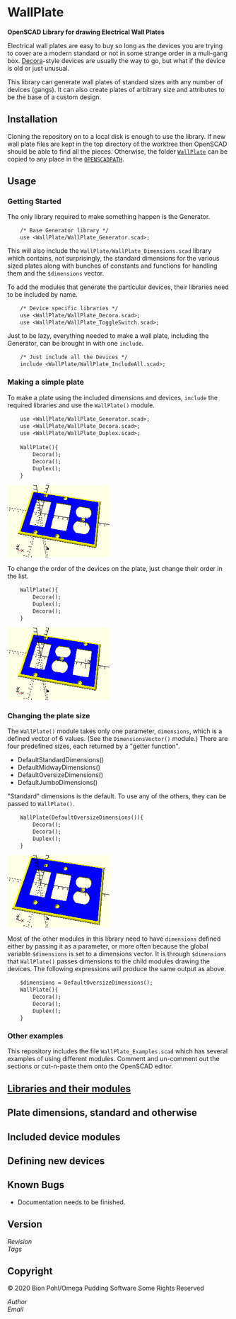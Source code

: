 # WallPlate

**OpenSCAD Library for drawing Electrical Wall Plates**

Electrical wall plates are easy to buy so long as the devices you are trying to cover are a modern standard or not in some strange order in a muli-gang box.  [Decora](#Decora)-style devices are usually the way to go, but what if the device is old or just unusual.

This library can generate wall plates of standard sizes with any number of devices (gangs).  It can also create plates of arbitrary size and attributes to be the base of a custom design.

## Installation

Cloning the repository on to a local disk is enough to use the library.  If new wall plate files are kept in the top directory of the worktree then OpenSCAD should be able to find all the pieces.  Otherwise, the folder [`WallPlate`](./WallPlate) can be copied to any place in the [`OPENSCADPATH`](https://en.wikibooks.org/wiki/OpenSCAD_User_Manual/Libraries#Setting_OPENSCADPATH).

## Usage

### Getting Started

The only library required to make something happen is the Generator.

        /* Base Generator library */
        use <WallPlate/WallPlate_Generator.scad>;

This will also include the `WallPlate/WallPlate_Dimensions.scad` library which contains, not surprisingly, the standard dimensions for the various sized plates along with bunches of constants and functions for handling them and the `$dimensions` vector.

To add the modules that generate the particular devices, their libraries need to be included by name.

        /* Device specific libraries */
        use <WallPlate/WallPlate_Decora.scad>;
        use <WallPlate/WallPlate_ToggleSwitch.scad>;

Just to be lazy, everything needed to make a wall plate, including the Generator, can be brought in with one `include`.

        /* Just include all the Devices */
        include <WallPlate/WallPlate_IncludeAll.scad>;

### Making a simple plate

To make a plate using the included dimensions and devices, `include` the required libraries and use the `WallPlate()` module.

        use <WallPlate/WallPlate_Generator.scad>;
        use <WallPlate/WallPlate_Decora.scad>;
        use <WallPlate/WallPlate_Duplex.scad>;
        
        WallPlate(){
            Decora();
            Decora();
            Duplex();
        }

![](README.images/DecDecDup.png)

To change the order of the devices on the plate, just change their order in the list.

        WallPlate(){
            Decora();
            Duplex();
            Decora();
        }

![](README.images/DecDupDec.png)

### Changing the plate size

The `WallPlate()` module takes only one parameter, `dimensions`, which is a defined vector of 6 values.  (See the `DimensionsVector()` module.)  There are four predefined sizes, each returned by a "getter function".

* DefaultStandardDimensions() 
* DefaultMidwayDimensions()  
* DefaultOversizeDimensions() 
* DefaultJumboDimensions()  

"Standard" dimensions is the default.  To use any of the others, they can be passed to `WallPlate()`.

        WallPlate(DefaultOversizeDimensions()){
            Decora();
            Decora();
            Duplex();
        }

![](README.images/DecDecDupOver.png)

Most of the other modules in this library need to have `dimensions` defined either by passing it as a parameter, or more often because the global variable `$dimensions` is set to a dimensions vector.  It is through `$dimensions` that `WallPlate()` passes dimensions to the child modules drawing the devices.  The following expressions will produce the same output as above.

        $dimensions = DefaultOversizeDimensions();
        WallPlate(){
            Decora();
            Decora();
            Duplex();
        }

### Other examples

This repository includes the file `WallPlate_Examples.scad` which has several examples of using different modules.  Comment and un-comment out the sections or cut-n-paste them onto the OpenSCAD editor. 

## [Libraries and their modules](https://github.com/bpohl/WallPlate/wiki/Libraries-and-their-modules)

## Plate dimensions, standard and otherwise

## Included device modules

## Defining new devices

## <a id="Known Bugs"></a>Known Bugs

* Documentation needs to be finished.

## Version

<!-- $Id$ -->

$Revision$<br>$Tags$

## Copyright

&copy; 2020 Bion Pohl/Omega Pudding Software Some Rights Reserved

$Author$<br>$Email$
